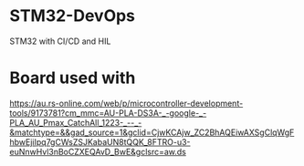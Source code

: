 # STM32-DevOps
STM32 with CI/CD and HIL 


# Board used with 
https://au.rs-online.com/web/p/microcontroller-development-tools/9173781?cm_mmc=AU-PLA-DS3A-_-google-_-PLA_AU_Pmax_CatchAll_1223-_--_-&matchtype=&&gad_source=1&gclid=CjwKCAjw_ZC2BhAQEiwAXSgClqWgFhbwEjiIpq7gCWsZSJKabaUN8tQQK_8FTRO-u3-euNnwHvl3nBoCZXEQAvD_BwE&gclsrc=aw.ds

